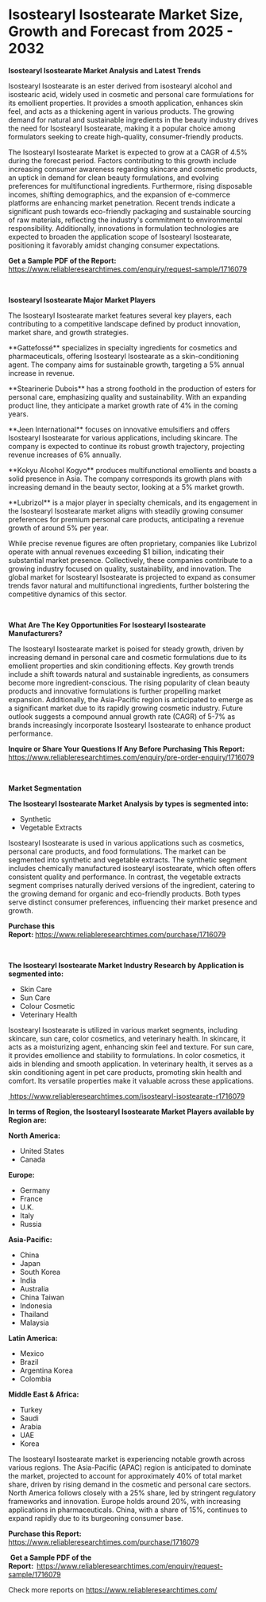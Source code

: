 <p><h1>Isostearyl Isostearate Market Size, Growth and Forecast from 2025 - 2032</h1></p><p><strong>Isostearyl Isostearate Market Analysis and Latest Trends</strong></p>
<p><p>Isostearyl Isostearate is an ester derived from isostearyl alcohol and isostearic acid, widely used in cosmetic and personal care formulations for its emollient properties. It provides a smooth application, enhances skin feel, and acts as a thickening agent in various products. The growing demand for natural and sustainable ingredients in the beauty industry drives the need for Isostearyl Isostearate, making it a popular choice among formulators seeking to create high-quality, consumer-friendly products.</p><p>The Isostearyl Isostearate Market is expected to grow at a CAGR of 4.5% during the forecast period. Factors contributing to this growth include increasing consumer awareness regarding skincare and cosmetic products, an uptick in demand for clean beauty formulations, and evolving preferences for multifunctional ingredients. Furthermore, rising disposable incomes, shifting demographics, and the expansion of e-commerce platforms are enhancing market penetration. Recent trends indicate a significant push towards eco-friendly packaging and sustainable sourcing of raw materials, reflecting the industry's commitment to environmental responsibility. Additionally, innovations in formulation technologies are expected to broaden the application scope of Isostearyl Isostearate, positioning it favorably amidst changing consumer expectations.</p></p>
<p><strong>Get a Sample PDF of the Report:&nbsp;</strong> <a href="https://www.reliableresearchtimes.com/enquiry/request-sample/1716079?utm_campaign=3088&utm_medium=2&utm_source=Github&utm_content=ia&utm_term=28032025&utm_id=isostearyl-isostearate">https://www.reliableresearchtimes.com/enquiry/request-sample/1716079</a></p>
<p>&nbsp;</p>
<p><strong>Isostearyl Isostearate Major Market Players</strong></p>
<p><p>The Isostearyl Isostearate market features several key players, each contributing to a competitive landscape defined by product innovation, market share, and growth strategies. </p><p>**Gattefossé** specializes in specialty ingredients for cosmetics and pharmaceuticals, offering Isostearyl Isostearate as a skin-conditioning agent. The company aims for sustainable growth, targeting a 5% annual increase in revenue.</p><p>**Stearinerie Dubois** has a strong foothold in the production of esters for personal care, emphasizing quality and sustainability. With an expanding product line, they anticipate a market growth rate of 4% in the coming years.</p><p>**Jeen International** focuses on innovative emulsifiers and offers Isostearyl Isostearate for various applications, including skincare. The company is expected to continue its robust growth trajectory, projecting revenue increases of 6% annually.</p><p>**Kokyu Alcohol Kogyo** produces multifunctional emollients and boasts a solid presence in Asia. The company corresponds its growth plans with increasing demand in the beauty sector, looking at a 5% market growth.</p><p>**Lubrizol** is a major player in specialty chemicals, and its engagement in the Isostearyl Isostearate market aligns with steadily growing consumer preferences for premium personal care products, anticipating a revenue growth of around 5% per year.</p><p>While precise revenue figures are often proprietary, companies like Lubrizol operate with annual revenues exceeding $1 billion, indicating their substantial market presence. Collectively, these companies contribute to a growing industry focused on quality, sustainability, and innovation. The global market for Isostearyl Isostearate is projected to expand as consumer trends favor natural and multifunctional ingredients, further bolstering the competitive dynamics of this sector.</p></p>
<p>&nbsp;</p>
<p><strong>What Are The Key Opportunities For Isostearyl Isostearate Manufacturers?</strong></p>
<p><p>The Isostearyl Isostearate market is poised for steady growth, driven by increasing demand in personal care and cosmetic formulations due to its emollient properties and skin conditioning effects. Key growth trends include a shift towards natural and sustainable ingredients, as consumers become more ingredient-conscious. The rising popularity of clean beauty products and innovative formulations is further propelling market expansion. Additionally, the Asia-Pacific region is anticipated to emerge as a significant market due to its rapidly growing cosmetic industry. Future outlook suggests a compound annual growth rate (CAGR) of 5-7% as brands increasingly incorporate Isostearyl Isostearate to enhance product performance.</p></p>
<p><strong>Inquire or Share Your Questions If Any Before Purchasing This Report:</strong> <a href="https://www.reliableresearchtimes.com/enquiry/pre-order-enquiry/1716079?utm_campaign=3088&utm_medium=2&utm_source=Github&utm_content=ia&utm_term=28032025&utm_id=isostearyl-isostearate">https://www.reliableresearchtimes.com/enquiry/pre-order-enquiry/1716079</a></p>
<p>&nbsp;</p>
<p><strong>Market Segmentation</strong></p>
<p><strong>The Isostearyl Isostearate Market Analysis by types is segmented into:</strong></p>
<p><ul><li>Synthetic</li><li>Vegetable Extracts</li></ul></p>
<p><p>Isostearyl Isostearate is used in various applications such as cosmetics, personal care products, and food formulations. The market can be segmented into synthetic and vegetable extracts. The synthetic segment includes chemically manufactured isostearyl isostearate, which often offers consistent quality and performance. In contrast, the vegetable extracts segment comprises naturally derived versions of the ingredient, catering to the growing demand for organic and eco-friendly products. Both types serve distinct consumer preferences, influencing their market presence and growth.</p></p>
<p><strong>Purchase this Report:&nbsp;</strong><a href="https://www.reliableresearchtimes.com/purchase/1716079?utm_campaign=3088&utm_medium=2&utm_source=Github&utm_content=ia&utm_term=28032025&utm_id=isostearyl-isostearate">https://www.reliableresearchtimes.com/purchase/1716079</a></p>
<p>&nbsp;</p>
<p><strong>The Isostearyl Isostearate Market Industry Research by Application is segmented into:</strong></p>
<p><ul><li>Skin Care</li><li>Sun Care</li><li>Colour Cosmetic</li><li>Veterinary Health</li></ul></p>
<p><p>Isostearyl Isostearate is utilized in various market segments, including skincare, sun care, color cosmetics, and veterinary health. In skincare, it acts as a moisturizing agent, enhancing skin feel and texture. For sun care, it provides emollience and stability to formulations. In color cosmetics, it aids in blending and smooth application. In veterinary health, it serves as a skin conditioning agent in pet care products, promoting skin health and comfort. Its versatile properties make it valuable across these applications.</p></p>
<p><a href="https://www.reliableresearchtimes.com/isostearyl-isostearate-r1716079?utm_campaign=3088&utm_medium=2&utm_source=Github&utm_content=ia&utm_term=28032025&utm_id=isostearyl-isostearate">&nbsp;https://www.reliableresearchtimes.com/isostearyl-isostearate-r1716079</a></p>
<p><strong>In terms of Region, the Isostearyl Isostearate Market Players available by Region are:</strong></p>
<p>
    <p> <strong> North America: </strong>
        <ul>
            <li>United States</li>
            <li>Canada</li>
        </ul>
        </p> 
    <p> <strong> Europe: </strong>
        <ul>
            <li>Germany</li>
            <li>France</li>
            <li>U.K.</li>
            <li>Italy</li>
            <li>Russia</li>
        </ul>
        </p> 
    <p> <strong> Asia-Pacific: </strong>
        <ul>
            <li>China</li>
            <li>Japan</li>
            <li>South Korea</li>
            <li>India</li>
            <li>Australia</li>
            <li>China Taiwan</li>
            <li>Indonesia</li>
            <li>Thailand</li>
            <li>Malaysia</li>
        </ul>
        </p> 
    <p> <strong> Latin America: </strong>
        <ul>
            <li>Mexico</li>
            <li>Brazil</li>
            <li>Argentina Korea</li>
            <li>Colombia</li>
        </ul>
        </p> 
    <p> <strong> Middle East & Africa: </strong>
        <ul>
            <li>Turkey</li>
            <li>Saudi</li>
            <li>Arabia</li>
            <li>UAE</li>
            <li>Korea</li>
        </ul>
    </p>
    </p>
<p><p>The Isostearyl Isostearate market is experiencing notable growth across various regions. The Asia-Pacific (APAC) region is anticipated to dominate the market, projected to account for approximately 40% of total market share, driven by rising demand in the cosmetic and personal care sectors. North America follows closely with a 25% share, led by stringent regulatory frameworks and innovation. Europe holds around 20%, with increasing applications in pharmaceuticals. China, with a share of 15%, continues to expand rapidly due to its burgeoning consumer base.</p></p>
<p><strong>Purchase this Report: </strong><a href="https://www.reliableresearchtimes.com/purchase/1716079?utm_campaign=3088&utm_medium=2&utm_source=Github&utm_content=ia&utm_term=28032025&utm_id=isostearyl-isostearate">https://www.reliableresearchtimes.com/purchase/1716079</a></p>
<p>&nbsp;<strong>Get a Sample PDF of the Report:&nbsp;&nbsp;</strong><a href="https://www.reliableresearchtimes.com/enquiry/request-sample/1716079?utm_campaign=3088&utm_medium=2&utm_source=Github&utm_content=ia&utm_term=28032025&utm_id=isostearyl-isostearate">https://www.reliableresearchtimes.com/enquiry/request-sample/1716079</a></p>
<p><strong></strong></p>
<p>Check more reports on <a href="https://www.reliableresearchtimes.com/?utm_campaign=3088&utm_medium=2&utm_source=Github&utm_content=ia&utm_term=28032025&utm_id=isostearyl-isostearate">https://www.reliableresearchtimes.com/</a></p>